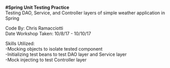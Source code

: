 **#Spring Unit Testing Practice** <br>
Testing DAO, Service, and Controller layers of simple weather application in Spring <br>

Code By: Chris Ramacciotti <br>
Date Workshop Taken: 10/8/17 - 10/10/17 <br>

Skills Utilized: <br>
-Mocking objects to isolate tested component <br>
-Initializing test beans to test DAO layer and Service layer <br>
-Mock injecting to test Controller layer <br>
